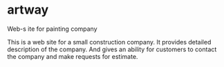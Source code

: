 # artway
Web-s ite for painting company

This is a web site for a small construction company. 
It provides detailed description of the company. 
And gives an ability for customers to contact the company and make requests for estimate.
